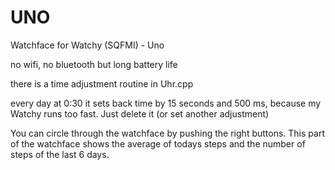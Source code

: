# UNO

Watchface for Watchy (SQFMI) - Uno

no wifi, no bluetooth but long battery life

there is a time adjustment routine in Uhr.cpp

every day at 0:30 it sets back time by 15 seconds and 500 ms, because my Watchy runs too fast. Just delete it (or set another adjustment)


You can circle through the watchface by pushing the right buttons. This part of the watchface shows the average of todays steps and the number of steps of the last 6 days.
